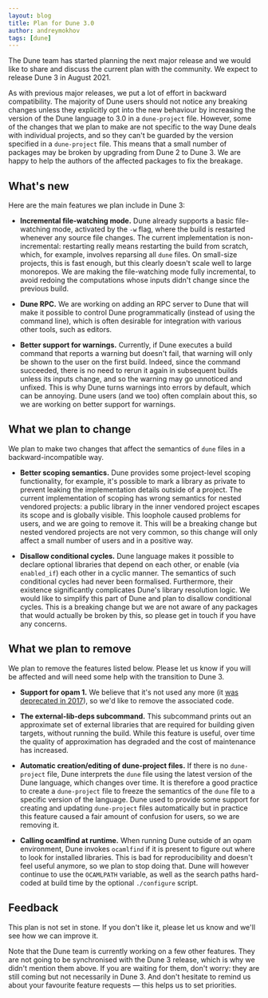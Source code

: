```yaml
---
layout: blog
title: Plan for Dune 3.0
author: andreymokhov
tags: [dune]
---
```


<!-- TODO: After publishing the post, create a Discuss page, and link to it. -->

The Dune team has started planning the next major release and we would like to
share and discuss the current plan with the community. We expect to release
Dune 3 in August 2021.

As with previous major releases, we put a lot of effort in backward
compatibility. The majority of Dune users should not notice any breaking changes
unless they explicitly opt into the new behaviour by increasing the version of
the Dune language to 3.0 in a `dune-project` file. However, some of the changes
that we plan to make are not specific to the way Dune deals with individual
projects, and so they can't be guarded by the version specified in a
`dune-project` file. This means that a small number of packages may be broken by
upgrading from Dune 2 to Dune 3. We are happy to help the authors of the
affected packages to fix the breakage.

## What's new

Here are the main features we plan include in Dune 3:

* **Incremental file-watching mode.** Dune already supports a basic
  file-watching mode, activated by the `-w` flag, where the build is restarted
  whenever any source file changes. The current implementation is
  non-incremental: restarting really means restarting the build from scratch,
  which, for example, involves reparsing all `dune` files. On small-size
  projects, this is fast enough, but this clearly doesn't scale well to large
  monorepos. We are making the file-watching mode fully incremental, to avoid
  redoing the computations whose inputs didn't change since the previous build.

* **Dune RPC.** We are working on adding an RPC server to Dune that will make it
  possible to control Dune programmatically (instead of using the command line),
  which is often desirable for integration with various other tools, such as
  editors.

* **Better support for warnings.** Currently, if Dune executes a build command
  that reports a warning but doesn't fail, that warning will only be shown to
  the user on the first build. Indeed, since the command succeeded, there is no
  need to rerun it again in subsequent builds unless its inputs change, and so
  the warning may go unnoticed and unfixed. This is why Dune turns warnings into
  errors by default, which can be annoying. Dune users (and we too) often
  complain about this, so we are working on better support for warnings.

## What we plan to change

We plan to make two changes that affect the semantics of `dune` files in a
backward-incompatible way.

* **Better scoping semantics.** Dune provides some project-level scoping
  functionality, for example, it's possible to mark a library as private to
  prevent leaking the implementation details outside of a project. The current
  implementation of scoping has wrong semantics for nested vendored projects: a
  public library in the inner vendored project escapes its scope and is globally
  visible. This loophole caused problems for users, and we are going to remove
  it. This will be a breaking change but nested vendored projects are not very
  common, so this change will only affect a small number of users and in a
  positive way.

* **Disallow conditional cycles.** Dune language makes it possible to declare
  optional libraries that depend on each other, or enable (via `enabled_if`)
  each other in a cyclic manner. The semantics of such conditional cycles had
  never been formalised. Furthermore, their existence significantly complicates
  Dune's library resolution logic. We would like to simplify this part of Dune
  and plan to disallow conditional cycles. This is a breaking change but we are
  not aware of any packages that would actually be broken by this, so please get
  in touch if you have any concerns.

## What we plan to remove

We plan to remove the features listed below. Please let us know if you will be
affected and will need some help with the transition to Dune 3.

* **Support for opam 1.** We believe that it's not used any more (it [was
  deprecated in 2017](https://opam.ocaml.org/blog/deprecating-opam-1-2-0/)), so
  we'd like to remove the associated code.

* **The external-lib-deps subcommand.** This subcommand prints out an
  approximate set of external libraries that are required for building given
  targets, without running the build. While this feature is useful, over time
  the quality of approximation has degraded and the cost of maintenance has
  increased.

* **Automatic creation/editing of dune-project files.** If there is no
  `dune-project` file, Dune interprets the `dune` file using the latest version
  of the Dune language, which changes over time. It is therefore a good practice
  to create a `dune-project` file to freeze the semantics of the `dune` file to a specific version of the language. Dune used to provide some support for creating and updating `dune-project` files automatically but in practice this feature caused a fair amount of confusion for users, so we are removing it.

* **Calling ocamlfind at runtime.** When running Dune outside of an opam
  environment, Dune invokes `ocamlfind` if it is present to figure out where to
  look for installed libraries. This is bad for reproducibility and doesn't feel
  useful anymore, so we plan to stop doing that. Dune will however continue to
  use the `OCAMLPATH` variable, as well as the search paths hard-coded at build
  time by the optional `./configure` script.

## Feedback

This plan is not set in stone. If you don't like it, please let us know and
we'll see how we can improve it.

Note that the Dune team is currently working on a few other features. They are
not going to be synchronised with the Dune 3 release, which is why we didn't
mention them above. If you are waiting for them, don't worry: they are still
coming but not necessarily in Dune 3. And don't hesitate to remind us about your
favourite feature requests &mdash; this helps us to set priorities.
